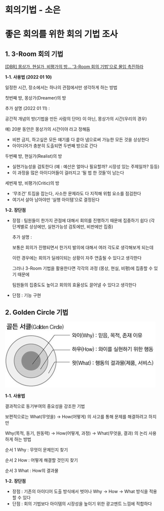 # 회의기법 - 소은

# **좋은 회의를 위한 회의 기법 조사**



## 1. **3-Room 회의 기법**  

[[DBR] 몽상가, 현실가, 비평가의 방... '3-Room 회의 기법'으로 몰입 촉진하라](https://dbr.donga.com/article/view/1201/article_no/6873/ac/magazine)

**1-1. 사용법 (2022 01 10)**

일정한 시간, 장소에서는 하나의 관점에서만 생각하게 하는 방법

첫번째 방, 몽상가(Dreamer)의 방 

추가 설명 (2022 01 11) : 

공간적 개념의 방(기법을 만든 사람의 단어) 이 아닌, 몽상가의 시간(우리의 경우)

예) 20분 동안은 몽상가의 시간이야 라고 정해둠

- 비판 금지, 하고싶은 모든 얘기를 다 쏱아 냄으로써 가능한 모든 것을 상상한다
- 아이디어가 충분히 도출되면 두번째 방으로 간다

두번째 방, 현실가(Realist)의 방

- 실현가능성을 검토한다 (예 : 예산은 얼마나 필요할까? 시장성 있는 주제일까? 등등)
- 이 과정을 많은 아이디어들이 걸러지고 ‘될 법 한 것들’이 남는다

세번재 방, 비평가(Critic)의 방

- ‘무조건’ 트집을 잡는다, 사소한 문제라도 다 지적해 위험 요소를 점검한다
- 여기서 살아 남아야만 ‘실행 아이템’으로 결정된다

**1-2. 장단점**

- 장점 : 팀원들이 한가지 관점에 대해서 회의를 진행하기 때문에 집중하기 쉽다
           (각 단계별로 상상에만, 실현가능성 검토에만, 비판에만 집중)
    
    추가 설명 : 
    
    보통은 회의가 진행되면서 한가지 발의에 대해서 여러 각도로 생각해보게 되는데 
    
    이런 경우에는 회의가 딜레이되는 상황이 자주 연출될 수 있다고 생각한다
    
    그러나 3-Room 기법을 활용한다면 각각의 과정 (몽상, 현실, 비평)에 집중할 수 있기 때문에
    
    팀원들의 집중도도 높이고 회의의 효율성도 끌어낼 수 있다고 생각한다
    
- 단점 : 기능 구현



## 2. **Golden Circle 기법**

![Untitled](20220110_GoldenCircle.png)

**1-1. 사용법**

결과적으로 동기부여의 중요성을 강조한 기법

보편적으로는 What(무엇을) → How(어떻게) 의 사고를 통해 문제를 해결하려고 하지만

 Why(목적, 동기, 원동력) → How(어떻게, 과정) → What(무엇을, 결과) 의 논리 사용하게 하는 방법

순서 1 Why : 무엇이 문제인지 찾기

순서 2 How : 어떻게 해결할 것인지 찾기

순서 3 What : How의 결과물

**1-2. 장단점**

- 장점 : 기존의 아이디어 도출 방식에서 벗어나 Why → How → What 방식을 적용할 수 있다
- 단점 : 회의 기법보다 아이템의 시장성을 높이기 위한 광고멘트 느낌에 적합하다
